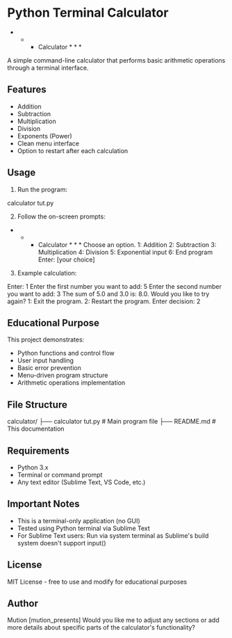 # Python Terminal Calculator

* * * Calculator * * *

A simple command-line calculator that performs basic arithmetic operations through a terminal interface.

## Features
- Addition
- Subtraction  
- Multiplication  
- Division  
- Exponents (Power)
- Clean menu interface
- Option to restart after each calculation

## Usage
1. Run the program:

calculator tut.py


2. Follow the on-screen prompts:

* * * Calculator * * *
Choose an option.
1: Addition
2: Subtraction
3: Multiplication
4: Division
5: Exponential input
6: End program
Enter: [your choice]


3. Example calculation:

Enter: 1
Enter the first number you want to add: 5
Enter the second number you want to add: 3
The sum of 5.0 and 3.0 is: 8.0.
Would you like to try again?
1: Exit the program.
2: Restart the program.
Enter decision: 2


## Educational Purpose
This project demonstrates:
- Python functions and control flow
- User input handling
- Basic error prevention
- Menu-driven program structure
- Arithmetic operations implementation

## File Structure

calculator/
├── calculator tut.py    # Main program file
├── README.md        # This documentation


## Requirements
- Python 3.x
- Terminal or command prompt
- Any text editor (Sublime Text, VS Code, etc.)

## Important Notes
- This is a terminal-only application (no GUI)
- Tested using Python terminal via Sublime Text
- For Sublime Text users: Run via system terminal as Sublime's build system doesn't support input()

## License
MIT License - free to use and modify for educational purposes

## Author
Mution [mution_presents]
Would you like me to adjust any sections or add more details about specific parts of the calculator's functionality?
